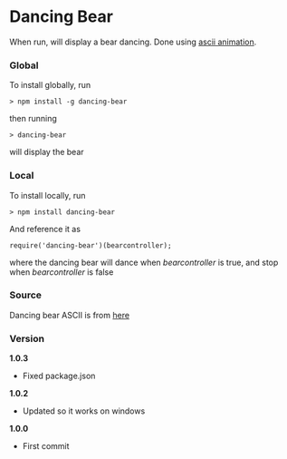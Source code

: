 # Dancing Bear

When run, will display a bear dancing. Done using [ascii animation](https://github.com/joeyism/node-ascii-animate).

### Global

To install globally, run

    > npm install -g dancing-bear

then running

    > dancing-bear

will display the bear

### Local

To install locally, run

    > npm install dancing-bear

And reference it as

    require('dancing-bear')(bearcontroller);

where the dancing bear will dance when *bearcontroller* is true, and stop when *bearcontroller* is false


### Source

Dancing bear ASCII is from [here](http://neil.franklin.ch/Jokes_and_Fun/ASCII_Zoo.html)

### Version
**1.0.3**
* Fixed package.json

**1.0.2**
* Updated so it works on windows

**1.0.0**
* First commit
